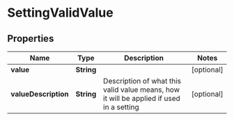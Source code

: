 
# SettingValidValue

## Properties
Name | Type | Description | Notes
------------ | ------------- | ------------- | -------------
**value** | **String** |  |  [optional]
**valueDescription** | **String** | Description of what this valid value means, how it will be applied if used in a setting |  [optional]



